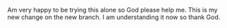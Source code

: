 Am very happy to be trying this alone so God please help me.
This is my new change on the new branch.
I am understanding it now so thank God.